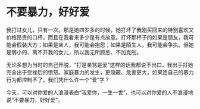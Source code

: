 # 不要暴力，好好爱

我打过女儿，只有一次。那是她四岁多的时候，她打坏了我刚买回来的特别喜欢又价格昂贵的口杯，而且在我看来多少是有点故意。打坏那杯子的如果是朋友，我可能会假装大方；如果是亲人，我可能会抱怨；如果是陌生人，我可能会争执。但她是弱小的、离不开我的女儿，所以我无所顾忌、不加克制。 

无论多想为当时的自己开脱，“打是亲骂是爱”这样的话我都说不出口。我出手打她完全出于受挫后的愤怒。家庭暴力的发生，更隐蔽、危害更大，如果连自己的暴力行为都控制不了，我们凭什么许一个“爱”字？ 

今天，可以对你爱的人浪漫表白“我爱你，一生一世”，也可以对你爱的人不浪漫地说“不要暴力，好好爱”。